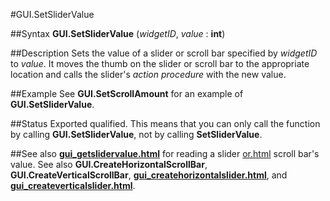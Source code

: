 
#GUI.SetSliderValue

##Syntax
**GUI.SetSliderValue** (_widgetID_, _value_ : **int**)



##Description
Sets the value of a slider or scroll bar specified by _widgetID_ to _value_. It moves the thumb on the slider or scroll bar to the appropriate location and calls the slider's _action procedure_ with the new value.



##Example
See **GUI.SetScrollAmount** for an example of **GUI.SetSliderValue**.



##Status
Exported qualified.
This means that you can only call the function by calling **GUI.SetSliderValue**, not by calling **SetSliderValue**.



##See also
**[gui_getslidervalue.html](GUI.GetSliderValue)** for reading a slider [or.html](or) scroll bar's value. See also **GUI.CreateHorizontalScrollBar**, **GUI.CreateVerticalScrollBar**, **[gui_createhorizontalslider.html](GUI.CreateHorizontalSlider)**, and **[gui_createverticalslider.html](GUI.CreateVerticalSlider)**.


